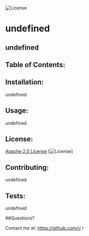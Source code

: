 
  ![License](https://img.shields.io/badge/License-Apache_2.0-blue.svg)
  # undefined

  ## undefined

  ## Table of Contents:

  ## Installation:

  undefined

  ## Usage:

  undefined

  ## License:

  [Apache 2.0 License](https://opensource.org/licenses/Apache-2.0)
  [![License](https://img.shields.io/badge/License-Apache_2.0-blue.svg)]

  ## Contributing:

  undefined

  ## Tests:

  undefined

  ##Questions?
  
  Contact me at:
  https://github.com/r/
  r


